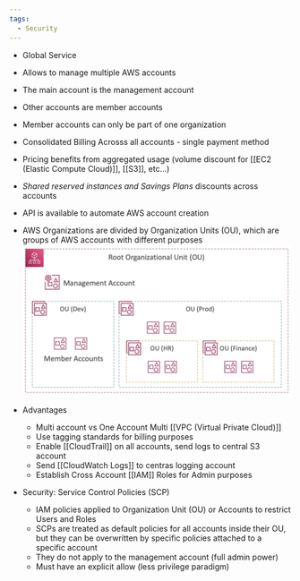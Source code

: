 ```yaml
---
tags:
  - Security
---
```

- Global Service
- Allows to manage multiple AWS accounts 
- The main account is the management account
- Other accounts are member accounts
- Member accounts can only be part of one organization
- Consolidated Billing Acrosss all accounts - single payment method
- Pricing benefits from aggregated usage (volume discount for [[EC2 (Elastic Compute Cloud)]], [[S3]], etc...)
- _Shared reserved instances and Savings Plans_ discounts across accounts
- API is available to automate AWS account creation
- AWS Organizations are divided by Organization Units (OU), which are groups of AWS accounts with different purposes
![aws_organizations.png](./Images/aws_organizations.png)

- Advantages
	- Multi account vs One Account Multi [[VPC (Virtual Private Cloud)]]
	- Use tagging standards for billing purposes
	- Enable [[CloudTrail]] on all accounts, send logs to central S3 account
	- Send [[CloudWatch Logs]] to centras logging account
	- Establish Cross Account [[IAM]] Roles for Admin purposes
- Security: Service Control Policies (SCP)
	- IAM policies applied to Organization Unit (OU) or Accounts to restrict Users and Roles
	- SCPs are treated as default policies for all accounts inside their OU, but they can be overwritten by specific policies attached to a specific account
	- They do not apply to the management account (full admin power)
	- Must have an explicit allow (less privilege paradigm)